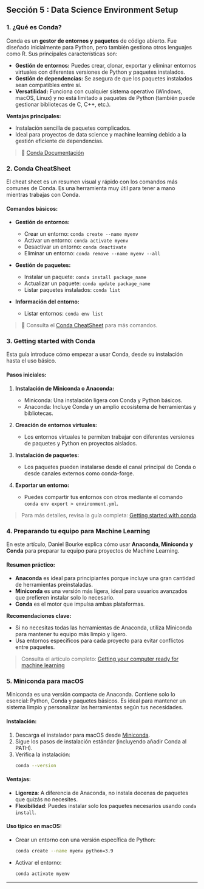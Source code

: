 ## Sección 5 : Data Science Environment Setup

### **1. ¿Qué es Conda?**

Conda es un **gestor de entornos y paquetes** de código abierto. Fue diseñado inicialmente para Python, pero también gestiona otros lenguajes como R. Sus principales características son:

- **Gestión de entornos:** Puedes crear, clonar, exportar y eliminar entornos virtuales con diferentes versiones de Python y paquetes instalados.
- **Gestión de dependencias:** Se asegura de que los paquetes instalados sean compatibles entre sí.
- **Versatilidad:** Funciona con cualquier sistema operativo (Windows, macOS, Linux) y no está limitado a paquetes de Python (también puede gestionar bibliotecas de C, C++, etc.).

**Ventajas principales:**

- Instalación sencilla de paquetes complicados.
- Ideal para proyectos de data science y machine learning debido a la gestión eficiente de dependencias.

> 🔗 [Conda Documentación](https://docs.conda.io/en/latest/)

### **2. Conda CheatSheet**

El cheat sheet es un resumen visual y rápido con los comandos más comunes de Conda. Es una herramienta muy útil para tener a mano mientras trabajas con Conda.

#### Comandos básicos:

- **Gestión de entornos:**

  - Crear un entorno: `conda create --name myenv`
  - Activar un entorno: `conda activate myenv`
  - Desactivar un entorno: `conda deactivate`
  - Eliminar un entorno: `conda remove --name myenv --all`

- **Gestión de paquetes:**

  - Instalar un paquete: `conda install package_name`
  - Actualizar un paquete: `conda update package_name`
  - Listar paquetes instalados: `conda list`

- **Información del entorno:**
  - Listar entornos: `conda env list`

> 🔗 Consulta el [Conda CheatSheet](https://docs.conda.io/en/latest/) para más comandos.

### **3. Getting started with Conda**

Esta guía introduce cómo empezar a usar Conda, desde su instalación hasta el uso básico.

#### Pasos iniciales:

1. **Instalación de Miniconda o Anaconda:**

   - Miniconda: Una instalación ligera con Conda y Python básicos.
   - Anaconda: Incluye Conda y un amplio ecosistema de herramientas y bibliotecas.

2. **Creación de entornos virtuales:**

   - Los entornos virtuales te permiten trabajar con diferentes versiones de paquetes y Python en proyectos aislados.

3. **Instalación de paquetes:**

   - Los paquetes pueden instalarse desde el canal principal de Conda o desde canales externos como conda-forge.

4. **Exportar un entorno:**
   - Puedes compartir tus entornos con otros mediante el comando `conda env export > environment.yml`.

> Para más detalles, revisa la guía completa: [Getting started with conda](https://docs.conda.io/projects/conda/en/latest/user-guide/getting-started.html).

### **4. Preparando tu equipo para Machine Learning**

En este artículo, Daniel Bourke explica cómo usar **Anaconda, Miniconda y Conda** para preparar tu equipo para proyectos de Machine Learning.

#### Resumen práctico:

- **Anaconda** es ideal para principiantes porque incluye una gran cantidad de herramientas preinstaladas.
- **Miniconda** es una versión más ligera, ideal para usuarios avanzados que prefieren instalar solo lo necesario.
- **Conda** es el motor que impulsa ambas plataformas.

**Recomendaciones clave:**

- Si no necesitas todas las herramientas de Anaconda, utiliza Miniconda para mantener tu equipo más limpio y ligero.
- Usa entornos específicos para cada proyecto para evitar conflictos entre paquetes.

> Consulta el artículo completo: [Getting your computer ready for machine learning](https://www.mrdbourke.com/get-your-computer-ready-for-machine-learning-using-anaconda-miniconda-and-conda/)

### **5. Miniconda para macOS**

Miniconda es una versión compacta de Anaconda. Contiene solo lo esencial: Python, Conda y paquetes básicos. Es ideal para mantener un sistema limpio y personalizar las herramientas según tus necesidades.

#### Instalación:

1. Descarga el instalador para macOS desde [Miniconda](https://docs.anaconda.com/miniconda/).
2. Sigue los pasos de instalación estándar (incluyendo añadir Conda al PATH).
3. Verifica la instalación:
   ```bash
   conda --version
   ```

#### Ventajas:

- **Ligereza**: A diferencia de Anaconda, no instala decenas de paquetes que quizás no necesites.
- **Flexibilidad**: Puedes instalar solo los paquetes necesarios usando `conda install`.

#### Uso típico en macOS:

- Crear un entorno con una versión específica de Python:

  ```bash
  conda create --name myenv python=3.9
  ```

- Activar el entorno:
  ```bash
  conda activate myenv
  ```

---
